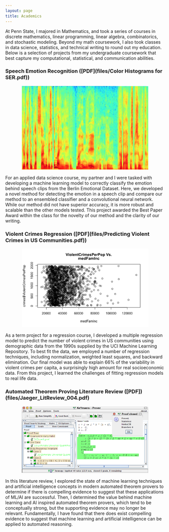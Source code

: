 ```yaml
---
layout: page
title: Academics
---
```


At Penn State, I majored in Mathematics, and took a series of courses in discrete mathematics, linear programming, linear algebra, combinatorics, and stochastic modeling. Beyond my math coursework, I also took classes in data science, statistics, and technical writing to round out my education. Below is a selection of projects from my undergraduate coursework that best capture my computational, statistical, and communication abilities. 



### Speech Emotion Recognition ([PDF](files/Color Histograms for SER.pdf))

<p align="center">
  <img src="/files/Spectrogram.png" alt="Spectrogram" width = "400"/>
</p>

For an applied data science course, my partner and I were tasked with developing a machine learning model to correctly classify the emotion behind speech clips from the Berlin Emotional Dataset. Here, we developed a novel method for detecting the emotion in a speech clip and compare our method to an ensembled classifier and a convolutional neural network. While our method did not have superior accuracy, it is more robust and scalable than the other models tested. This project awarded the Best Paper Award within the class for the novelty of our method and the clarity of our writing. 



### Violent Crimes Regression ([PDF](files/Predicting Violent Crimes in US Communities.pdf))

<p align="center">
  <img src="/files/medfaminc.png" alt="Plot" width = "400"/>
</p>

As a term project for a regression course, I developed a multiple regression model to predict the number of violent crimes in US communities using demographic data from the 1990s supplied by the UCI Machine Learning Repository. To best fit the data, we employed a number of regression techniques, including normalization, weighted least squares, and backward elimination. Our final model was able to explain 66% of the variability in violent crimes per capita, a surprisingly high amount for real socioeconomic data. From this project, I learned the challenges of fitting regression models to real life data. 

### Automated Theorem Proving Literature Review ([PDF])(files/Jaeger_LitReview_004.pdf)
<p align="center">
  <img src="/files/ATP.png" alt="ATP" width = "400"/>
</p>

In this literature review, I explored the state of machine learning techniques and artificial intelligence concepts in modern automated theorem provers to determine if there is compelling evidence to suggest that these applications of ML/AI are successful. Then, I determined the value behind machine learning and AI inspired automated theorem provers, which tend to be conceptually strong, but the supporting evidence may no longer be relevant. Fundamentally, I have found that there does exist compelling evidence to suggest that machine learning and artificial intelligence can be applied to automated reasoning.




